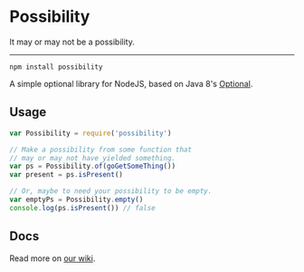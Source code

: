 # Possibility
It may or may not be a possibility.

----

```
npm install possibility
```

A simple optional library for NodeJS, based on Java 8's [Optional](https://docs.oracle.com/javase/8/docs/api/java/util/Optional.html).

## Usage

```javascript
var Possibility = require('possibility')

// Make a possibility from some function that
// may or may not have yielded something.
var ps = Possibility.of(goGetSomeThing())
var present = ps.isPresent()

// Or, maybe to need your possibility to be empty.
var emptyPs = Possibility.empty()
console.log(ps.isPresent()) // false
```

## Docs
Read more on [our wiki](http://wiki.vevox.io/projects/possibility).
